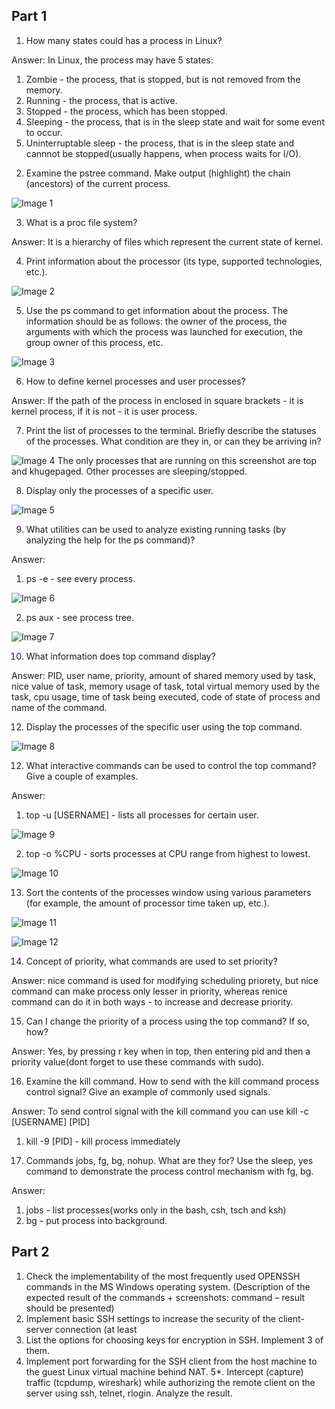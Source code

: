<h2>Part 1</h2>

1. How many states could has a process in Linux?

Answer:
In Linux, the process may have 5 states:
1) Zombie - the process, that is stopped, but is not removed from the memory.
2) Running - the process, that is active.
3) Stopped - the process, which has been stopped.
4) Sleeping - the process, that is in the sleep state and wait for some event to occur.
5) Uninterruptable sleep - the process, that is in the sleep state and cannnot be stopped(usually happens, when process waits for I/O).

2. Examine the pstree command. Make output (highlight) the chain (ancestors) of the current process.

![Image 1](img/1.png)


3. What is a proc file system?

Answer:
It is a hierarchy of files which represent the current state of kernel.

4. Print information about the processor (its type, supported technologies, etc.).

![Image 2](img/2.png)


5. Use the ps command to get information about the process. The information should be as follows: the owner of the process, the arguments with which the process was launched for execution, the group owner of this process, etc.

![Image 3](img/3.png)


6. How to define kernel processes and user processes?

Answer:
If the path of the process in enclosed in square brackets - it is kernel process, if it is not - it is user process.

7. Print the list of processes to the terminal. Briefly describe the statuses of the processes. What condition are they in, or can they be arriving in?

![Image 4](img/4.png)
The only processes that are running on this screenshot are top and khugepaged. Other processes are sleeping/stopped.

8. Display only the processes of a specific user.

![Image 5](img/5.png)


9. What utilities can be used to analyze existing running tasks (by analyzing the help for the ps command)?

Answer:
1) ps -e - see every process.

![Image 6](img/6.png)


2) ps aux - see process tree.

![Image 7](img/7.png)


10. What information does top command display?

Answer:
PID, user name, priority, amount of shared memory used by task, nice value of task, memory usage of task, total virtual memory used by the task, cpu usage, time of task being executed, code of state of process and name of the command.

12. Display the processes of the specific user using the top command.

![Image 8](img/8.png)


12. What interactive commands can be used to control the top command? Give a couple of examples.

Answer:
1) top -u [USERNAME] - lists all processes for certain user.

![Image 9](img/9.png)


2) top -o %CPU - sorts processes at CPU range from highest to lowest.

![Image 10](img/10.png)


13. Sort the contents of the processes window using various parameters (for example, the amount of processor time taken up, etc.).

![Image 11](img/11.png)


![Image 12](img/12.png)


14. Concept of priority, what commands are used to set priority?

Answer:
nice command is used for modifying scheduling priorety, but nice command can make process only lesser in priority, whereas renice command can do it in both ways - to increase and decrease priority.

15. Can I change the priority of a process using the top command? If so, how?

Answer:
Yes, by pressing r key when in top, then entering pid and then a priority value(dont forget to use these commands with sudo).

16. Examine the kill command. How to send with the kill command process control signal? Give an example of commonly used signals.

Answer:
To send control signal with the kill command you can use kill -c [USERNAME] [PID]
1) kill -9 [PID] - kill process immediately 


17. Commands jobs, fg, bg, nohup. What are they for? Use the sleep, yes command to demonstrate the process control mechanism with fg, bg.

Answer:
1) jobs - list processes(works only in the bash, csh, tsch and ksh)
2) bg - put process into background.


<h2>Part 2</h2>

1. Check the implementability of the most frequently used OPENSSH commands in the MS Windows operating system. (Description of the expected result of the commands + screenshots: command – result should be presented)
2. Implement basic SSH settings to increase the security of the client-server connection (at least
3. List the options for choosing keys for encryption in SSH. Implement 3 of them.
4. Implement port forwarding for the SSH client from the host machine to the guest Linux virtual machine behind NAT.
5*. Intercept (capture) traffic (tcpdump, wireshark) while authorizing the remote client on the server using ssh, telnet, rlogin. Analyze the result.